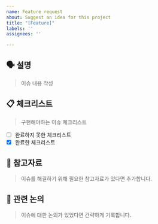 ```yaml
---
name: Feature request
about: Suggest an idea for this project
title: "[Feature]"
labels: ''
assignees: ''

---
```


## 🗣 설명

> 이슈 내용 작성


## 📋 체크리스트

> 구현해야하는 이슈 체크리스트

- [ ] 완료하지 못한 체크리스트
- [x] 완료한 체크리스트

## 🔗 참고자료

> 이슈를 해결하기 위해 필요한 참고자료가 있다면 추가합니다.



## 📢 관련 논의

> 이슈에 대한 논의가 있었다면 간략하게 기록합니다.

